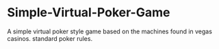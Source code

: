 # Simple-Virtual-Poker-Game

A simple virtual poker style game based on the machines found in vegas casinos. standard poker rules. 
